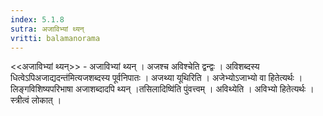 ```yaml
---
index: 5.1.8
sutra: अजाविभ्यां थ्यन्
vritti: balamanorama
---
```


<<अजाविभ्यां थ्यन्>> - अजाविभ्यां थ्यन् । अजश्च अविश्चेति द्वन्द्वः । अविशब्दस्य धित्वेऽपिअजाद्यदन्त॑मित्यजशब्दस्य पूर्वनिपातः । अजथ्या यूथिरिति । अजेभ्योऽजाभ्यो वा हितेत्यर्थः । लिङ्गविशिष्यपरिभाषा अजाशब्दादपि थ्यन् ।तसिलादिष्वि॑ति पुंवत्त्वम् । अविथ्येति । अविभ्यो हितेत्यर्थः । स्त्रीत्वं लोकात् । 